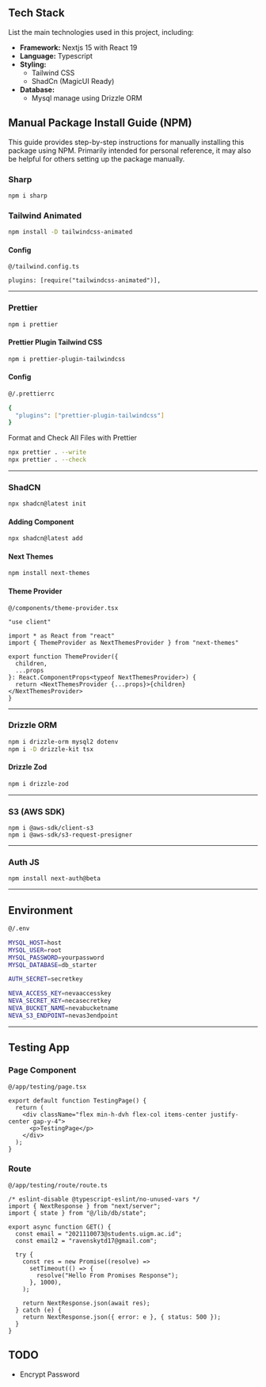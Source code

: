 ## Tech Stack

List the main technologies used in this project, including:

- **Framework:** Nextjs 15 with React 19
- **Language:** Typescript
- **Styling:**
  - Tailwind CSS
  - ShadCn (MagicUI Ready)
- **Database:**
  - Mysql manage using Drizzle ORM

## Manual Package Install Guide (NPM)

This guide provides step-by-step instructions for manually installing this package using NPM. Primarily intended for personal reference, it may also be helpful for others setting up the package manually.

### Sharp

```
npm i sharp
```

### Tailwind Animated

```sh
npm install -D tailwindcss-animated
```

#### Config

```
@/tailwind.config.ts

plugins: [require("tailwindcss-animated")],
```

---

### Prettier

```sh
npm i prettier
```

#### Prettier Plugin Tailwind CSS

```sh
npm i prettier-plugin-tailwindcss
```

#### Config

```sh
@/.prettierrc

{
  "plugins": ["prettier-plugin-tailwindcss"]
}
```

Format and Check All Files with Prettier

```sh
npx prettier . --write
npx prettier . --check
```

---

### ShadCN

```sh
npx shadcn@latest init
```

#### Adding Component

```sh
npx shadcn@latest add
```

#### Next Themes

```sh
npm install next-themes
```

#### Theme Provider

```
@/components/theme-provider.tsx

"use client"

import * as React from "react"
import { ThemeProvider as NextThemesProvider } from "next-themes"

export function ThemeProvider({
  children,
  ...props
}: React.ComponentProps<typeof NextThemesProvider>) {
  return <NextThemesProvider {...props}>{children}</NextThemesProvider>
}

```

---

### Drizzle ORM

```sh
npm i drizzle-orm mysql2 dotenv
npm i -D drizzle-kit tsx
```

#### Drizzle Zod

```sh
npm i drizzle-zod
```

---

### S3 (AWS SDK)

```
npm i @aws-sdk/client-s3
npm i @aws-sdk/s3-request-presigner
```

---

### Auth JS

```
npm install next-auth@beta
```

---

## Environment

```sh
@/.env

MYSQL_HOST=host
MYSQL_USER=root
MYSQL_PASSWORD=yourpassword
MYSQL_DATABASE=db_starter

AUTH_SECRET=secretkey

NEVA_ACCESS_KEY=nevaaccesskey
NEVA_SECRET_KEY=necasecretkey
NEVA_BUCKET_NAME=nevabucketname
NEVA_S3_ENDPOINT=nevas3endpoint
```

---

## Testing App

### Page Component

```
@/app/testing/page.tsx

export default function TestingPage() {
  return (
    <div className="flex min-h-dvh flex-col items-center justify-center gap-y-4">
      <p>TestingPage</p>
    </div>
  );
}
```

### Route

```
@/app/testing/route/route.ts

/* eslint-disable @typescript-eslint/no-unused-vars */
import { NextResponse } from "next/server";
import { state } from "@/lib/db/state";

export async function GET() {
  const email = "2021110073@students.uigm.ac.id";
  const email2 = "ravenskytd17@gmail.com";

  try {
    const res = new Promise((resolve) =>
      setTimeout(() => {
        resolve("Hello From Promises Response");
      }, 1000),
    );

    return NextResponse.json(await res);
  } catch (e) {
    return NextResponse.json({ error: e }, { status: 500 });
  }
}
```

## TODO

- Encrypt Password
